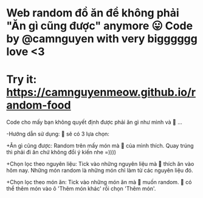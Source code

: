 # Web random đồ ăn để không phải "Ăn gì cũng được" anymore 😛 Code by @camnguyen with very bigggggg love <3
# Try it: https://camnguyenmeow.github.io/random-food

Code cho mấy bạn không quyết định được phải ăn gì như mình và 🐰 ...

-Hướng dẫn sử dụng: 🐰 sẽ có 3 lựa chọn:

+Ăn gì cũng được: Random trên mấy món mà 🐰 của mình thích. Quay trúng thì phải đi ăn chứ không đổi ý kiến nhe =))))

+Chọn lọc theo nguyên liệu: Tick vào những nguyên liệu mà 🐰 thích ăn vào hôm nay. Những món random là những món chỉ làm từ các nguyên liệu đó.

+Chọn lọc theo món ăn: Tick vào những món ăn mà 🐰 muốn random. 🐰 có thể thêm món vào ô 'Thêm món khác' rồi chọn 'Thêm món'. 

